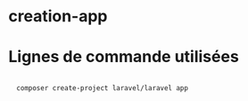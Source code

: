 # creation-app 

# Lignes de commande utilisées

```

  composer create-project laravel/laravel app      

```
